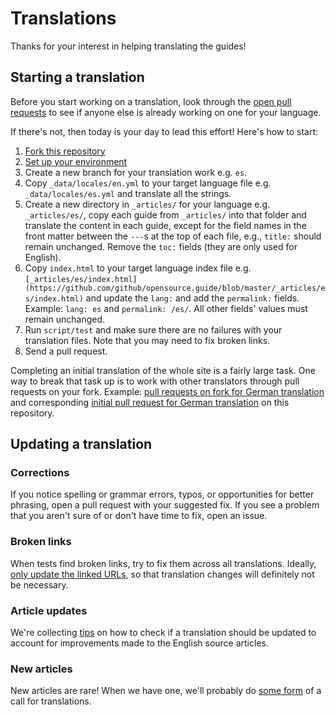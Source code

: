 # Translations

Thanks for your interest in helping translating the guides!

## Starting a translation

Before you start working on a translation, look through the [open pull requests](https://github.com/github/opensource.guide/pulls) to see if anyone else is already working on one for your language.

If there's not, then today is your day to lead this effort! Here's how to start:

1. [Fork this repository](https://github.com/github/opensource.guide/fork)
1. [Set up your environment](../CONTRIBUTING.md#setting-up-your-environment)
1. Create a new branch for your translation work e.g. `es`.
1. Copy `_data/locales/en.yml` to your target language file e.g. `_data/locales/es.yml` and translate all the strings.
1. Create a new directory in `_articles/` for your language e.g. `_articles/es/`, copy each guide from `_articles/` into that folder and translate the content in each guide, except for the field names in the front matter between the `---`s at the top of each file, e.g., `title:` should remain unchanged. Remove the `toc:` fields (they are only used for English).
1. Copy `index.html` to your target language index file e.g. `[_articles/es/index.html](https://github.com/github/opensource.guide/blob/master/_articles/es/index.html)` and update the `lang:` and add the `permalink:` fields. Example: `lang: es` and `permalink: /es/`. All other fields' values must remain unchanged.
1. Run `script/test` and make sure there are no failures with your translation files. Note that you may need to fix broken links.
1. Send a pull request.

Completing an initial translation of the whole site is a fairly large task. One way to break that task up is to work with other translators through pull requests on your fork. Example: [pull requests on fork for German translation](https://github.com/katrinleinweber/opensource.guide/pulls?q=is%3Apr+is%3Aclosed) and corresponding [initial pull request for German translation](https://github.com/github/opensource.guide/pull/577) on this repository.

## Updating a translation

### Corrections

If you notice spelling or grammar errors, typos, or opportunities for better phrasing, open a pull request with your suggested fix. If you see a problem that you aren't sure of or don't have time to fix, open an issue.

### Broken links

When tests find broken links, try to fix them across all translations. Ideally, [only update the linked URLs](https://github.com/github/opensource.guide/pull/880/files), so that translation changes will definitely not be necessary.

### Article updates

We're collecting [tips](https://github.com/github/opensource.guide/issues/1119) on how to check if a translation should be updated to account for improvements made to the English source articles.

### New articles

New articles are rare! When we have one, we'll probably do [some form](https://github.com/github/opensource.guide/issues/1120) of a call for translations.
